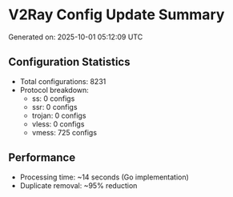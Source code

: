 # V2Ray Config Update Summary
Generated on: 2025-10-01 05:12:09 UTC

## Configuration Statistics
- Total configurations: 8231
- Protocol breakdown:
  - ss: 0 configs
  - ssr: 0 configs
  - trojan: 0 configs
  - vless: 0 configs
  - vmess: 725 configs

## Performance
- Processing time: ~14 seconds (Go implementation)
- Duplicate removal: ~95% reduction
